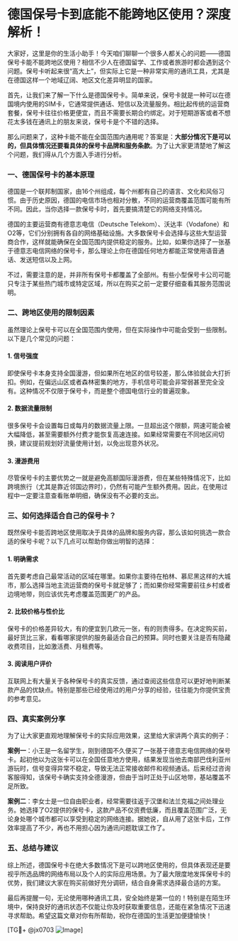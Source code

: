 # 德国保号卡到底能不能跨地区使用？深度解析！

大家好，这里是你的生活小助手！今天咱们聊聊一个很多人都关心的问题——德国保号卡能不能跨地区使用？相信不少人在德国留学、工作或者旅游时都会遇到这个问题。保号卡听起来很“高大上”，但实际上它是一种非常实用的通讯工具，尤其是在德国这样一个地域辽阔、地区文化差异明显的国家。

首先，让我们来了解一下什么是德国保号卡。简单来说，保号卡就是一种可以在德国境内使用的SIM卡，它通常提供通话、短信以及流量服务。相比起传统的运营商套餐，保号卡往往价格更便宜，而且不需要长期合约绑定。对于短期游客或者不想花太多钱在通讯上的朋友来说，保号卡是个不错的选择。

那么问题来了，这种卡能不能在全国范围内通用呢？答案是：**大部分情况下是可以的，但具体情况还要看具体的保号卡品牌和服务条款**。为了让大家更清楚地了解这个问题，我们得从几个方面入手进行分析。

### 一、德国保号卡的基本原理

德国是一个联邦制国家，由16个州组成，每个州都有自己的语言、文化和风俗习惯。由于历史原因，德国的电信市场也相对分散，不同的运营商覆盖范围可能有所不同。因此，当你选择一款保号卡时，首先要搞清楚它的网络支持情况。

德国的主要运营商有德意志电信（Deutsche Telekom）、沃达丰（Vodafone）和O2等，它们分别拥有各自的网络基础设施。大多数保号卡会选择与这些大型运营商合作，这样就能确保在全国范围内提供稳定的服务。比如，如果你选择了一张基于德意志电信网络的保号卡，那么理论上你在德国任何地方都能正常使用语音通话、发送短信以及上网。

不过，需要注意的是，并非所有保号卡都覆盖了全部州。有些小型保号卡公司可能只专注于某些热门城市或特定区域，所以在购买之前一定要仔细查看其服务范围说明。

### 二、跨地区使用的限制因素

虽然理论上保号卡可以在全国范围内使用，但在实际操作中可能会受到一些限制。以下是几个常见的问题：

#### 1. **信号强度**
即使保号卡本身支持全国漫游，但如果所在地区的信号较差，那么体验就会大打折扣。例如，在偏远山区或者森林密集的地方，手机信号可能会非常弱甚至完全没有。这种情况不仅限于保号卡，而是整个德国电信行业的普遍现象。

#### 2. **数据流量限制**
很多保号卡会设置每日或每月的数据流量上限。一旦超出这个限额，网速可能会被大幅降低，甚至需要额外付费才能恢复高速连接。如果经常需要在不同地区间切换，建议提前规划好流量使用计划，以免出现意外状况。

#### 3. **漫游费用**
尽管保号卡的主要优势之一就是避免高额国际漫游费，但在某些特殊情况下，比如跨境旅行（尤其是靠近邻国边界时），仍然有可能产生额外费用。因此，在使用过程中一定要注意查看账单明细，确保没有不必要的支出。

### 三、如何选择适合自己的保号卡？

既然保号卡能否跨地区使用取决于具体的品牌和服务内容，那么该如何挑选一款合适的保号卡呢？以下几点可以帮助你做出明智的选择：

#### 1. **明确需求**
首先要考虑自己最常活动的区域在哪里。如果你主要待在柏林、慕尼黑这样的大城市，那么选择当地主流运营商的保号卡就足够了；而如果你经常需要前往乡村或者边境地带，则应该优先考虑覆盖范围更广的产品。

#### 2. **比较价格与性价比**
保号卡的价格差异较大，有的便宜到几欧元一张，有的则贵得多。在决定购买前，最好货比三家，看看哪家提供的服务最适合自己的预算。同时也要关注是否有隐藏收费项目，比如激活费、月租费等。

#### 3. **阅读用户评价**
互联网上有大量关于各种保号卡的真实反馈，通过查阅这些信息可以更好地判断某款产品的优缺点。特别是那些已经使用过的用户分享的经验，往往能为你提供宝贵的参考意见。

### 四、真实案例分享

为了让大家更直观地理解保号卡的实际应用效果，这里给大家讲两个真实的例子：

**案例一**：小王是一名留学生，刚到德国不久便买了一张基于德意志电信网络的保号卡。起初他以为这张卡可以在全国任意地方使用，结果发现当他去南部巴伐利亚州游玩时，信号变得异常不稳定，导致无法正常接收邮件和视频通话。后来经过咨询客服得知，该保号卡确实支持全德漫游，但由于当时正处于山区地带，基站覆盖不足所致。

**案例二**：李女士是一位自由职业者，经常需要往返于汉堡和法兰克福之间处理业务。她选择了O2提供的保号卡，这款产品不仅资费低廉，而且覆盖范围广泛，无论身处哪个城市都可以享受到稳定的网络连接。据她说，自从用了这张卡后，工作效率提高了不少，再也不用担心因为通讯问题耽误工作了。

### 五、总结与建议

综上所述，德国保号卡在绝大多数情况下是可以跨地区使用的，但具体表现还是要视乎所选品牌的网络布局以及个人的实际应用场景。为了最大限度地发挥保号卡的优势，我们建议大家在购买前做好充分调研，结合自身需求选择最合适的方案。

最后再提醒一句，无论使用哪种通讯工具，安全始终是第一位的！特别是在陌生环境中，保持良好的通讯状态不仅能让你及时获取重要信息，还能在紧急情况下迅速寻求帮助。希望这篇文章对你有所帮助，祝你在德国的生活更加便捷愉快！

[TG💪+ @jx0703 ![Image](https://github.com/user-attachments/assets/dbca1d08-cadb-493c-b0ec-ad6f7a83f270)]